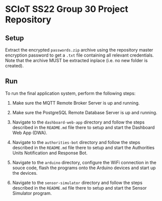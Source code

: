 # SCIoT SS22 Group 30 Project Repository

## Setup

Extract the encrypted `passwords.zip` archive using the repository master encryption password to get a `.txt` file containing
all relevant credentials. Note that the archive MUST be extracted inplace (i.e. no new folder is created).

## Run

To run the final application system, perform the following steps:

1. Make sure the MQTT Remote Broker Server is up and running.

2. Make sure the PostgreSQL Remote Database Server is up and running.

3. Navigate to the `dashboard-web-app` directory and follow the steps described
in the `README.md` file there to setup and start the Dashboard Web App (DWA).

4. Navigate to the `authorities-bot` directory and follow the steps described
in the `README.md` file there to setup and start the Authorities Units Notification
and Response Bot.

5. Navigate to the `arduino` directory, configure the WiFi connection in the souce code,
flash the programs onto the Arduino devices and start up the devices.

6. Navigate to the `sensor-simulator` directory and follow the steps described
in the `README.md` file there to setup and start the Sensor Simulator program.
